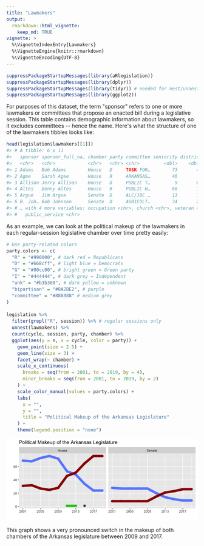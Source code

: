 ```yaml
---
title: "Lawmakers"
output: 
  rmarkdown::html_vignette:
    keep_md: TRUE
vignette: >
  %\VignetteIndexEntry{Lawmakers}
  %\VignetteEngine{knitr::rmarkdown}
  %\VignetteEncoding{UTF-8}
---
```





```r
suppressPackageStartupMessages(library(aRlegislation))
suppressPackageStartupMessages(library(dplyr))
suppressPackageStartupMessages(library(tidyr)) # needed for nest/unnest operations
suppressPackageStartupMessages(library(ggplot2))
```

For purposes of this dataset, the term "sponsor" refers to one or more lawmakers or committees that propose an enacted bill during a legislative session. This table contains demographic information about lawmakers, so it excludes committees -- hence the name. Here's what the structure of one of the lawmakers tibbles looks like: 


```r
head(legislation$lawmakers[[1]])
#> # A tibble: 6 x 11
#>   sponsor sponsor_full_na… chamber party committee seniority district
#>   <chr>   <chr>            <chr>   <chr> <chr>         <dbl>    <dbl>
#> 1 Adams   Bob Adams        House   D     TASK FOR…        73       48
#> 2 Agee    Sarah Agee       House   R     ARKANSAS…        46        9
#> 3 Allison Jerry Allison    House   D     PUBLIC T…         9       86
#> 4 Altes   Denny Altes      House   R     PUBLIC H…        66       14
#> 5 Argue   Jim Argue        Senate  D     ALC/JBC …        13       15
#> 6 B. Joh… Bob Johnson      Senate  D     AGRICULT…        34       25
#> # … with 4 more variables: occupation <chr>, church <chr>, veteran <chr>,
#> #   public_service <chr>
```

As an example, we can look at the political makeup of the lawmakers in each regular-session legislative chamber over time pretty easily:


```r
# Use party-related colors
party.colors <- c(
  "R" = "#990000", # dark red = Republicans
  "D" = "#668cff", # light blue = Democrats
  "G" = "#00cc00", # bright green = Green party
  "I" = "#444444", # dark grey = Independent
  "unk" = "#b3b300", # dark yellow = unknown
  "bipartisan" = "#8A2BE2", # purple
  "committee" = "#888888" # medium grey
)

legislation %>%
  filter(grepl("R", session)) %>% # regular sessions only
  unnest(lawmakers) %>%
  count(cycle, session, party, chamber) %>%
  ggplot(aes(y = n, x = cycle, color = party)) +
    geom_point(size = 2.5) +
    geom_line(size = 3) +
    facet_wrap(~ chamber) +
    scale_x_continuous(
      breaks = seq(from = 2001, to = 2019, by = 4), 
      minor_breaks = seq(from = 2001, to = 2019, by = 2)
    ) +
    scale_color_manual(values = party.colors) +
    labs(
      x = "",
      y = "",
      title = "Political Makeup of the Arkansas Legislature"
    ) +
    theme(legend.position = "none")
```

![](lawmakers_files/figure-html/cycle-chamber-party_plot-1.png)<!-- -->

This graph shows a very pronounced switch in the makeup of both chambers of the Arkansas legislature between 2009 and 2017. 
